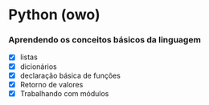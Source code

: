 # Python (owo)

### Aprendendo os conceitos básicos da linguagem


- [x] listas
- [x] dicionários
- [x] declaração básica de funções
- [x] Retorno de valores
- [x] Trabalhando com módulos

